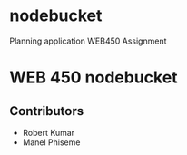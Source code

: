 # nodebucket
Planning application
WEB450 Assignment
# WEB 450 nodebucket
## Contributors
- Robert Kumar
- Manel Phiseme

